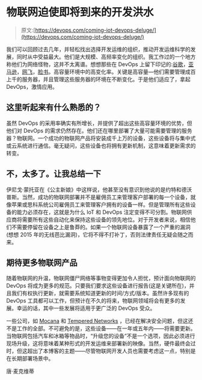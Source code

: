 # 物联网迫使即将到来的开发洪水

> 原文:[https://devops.com/coming-iot-devops-deluge/](https://devops.com/coming-iot-devops-deluge/)

我们可以回顾过去几年，并轻松找出选择开发运维的组织，推动开发运维科学的发展，同时从中受益最大。他们是大规模、高频率变化的组织。我工作过的一个地方称他们为网络怪物，这并不太离谱。想想那些在 DevOps 上留下印记的:[谷歌](https://www.google.com)，[亚马逊](https://www.amazon.com)，[网飞](https://www.netflix.com)，[脸书](https://www.facebook.com)。高容量环境中的高变化率。关键是高容量—他们需要管理成百上千的服务器，并且管理这些服务器的环境在不断变化。于是他们适应了，拿起 DevOps，激情应用。

## 这里听起来有什么熟悉的？

虽然 DevOps 的采用率确实有所增长，并提供了超出这些高容量环境的优势，但他们对 DevOps 的需求仍然存在。他们还在哪里部署了大量可能需要管理的服务器？物联网。一个成功的物联网产品将安装成千上万的设备，这些设备将与集中式或云系统进行通信。毫无疑问，这些设备也将拥有更新机制，这意味着更新需求的转变。

## 不，太多了。让我总结一下

伊尼戈·蒙托亚在《公主新娘》中这样说，他甚至没有意识到他说的是约特和德沃普斯。当然，成功的物联网部署并不是雇佣员工来管理客户部署的每一个设备，就像苹果或思科系统公司雇佣员工来管理客户拥有的设备一样。但是管理所有这些设备的能力必须存在，这就是为什么 IoT 和 DevOps 注定变得不可分割。物联网供应商将需要所有这些自动化来保持这些设备的领先地位。对于开发者来说，相信他们不需要停留在设备之上是鲁莽的。如果一个物联网设备暴露了一个严重的漏洞(想想 2015 年的无线芭比漏洞)，它将不得不打补丁，否则法律责任无疑会随之而来。

## 期待更多物联网产品

随着物联网的升温，物联网僵尸网络等事物变得更加令人担忧，预计面向物联网的 DevOps 将成为更多的规范。只要我们要求这些设备进行报告(这是关键所在)，并且我们有权执行更新，就需要系统知道更新的时间/方式/版本。虽然许多现有的 DevOps 工具都可以工作，但预计在不久的将来，物联网领域将会有更多的发展。幸运的话，其中一些发展将适用于更广泛的 DevOps 受众。

一些公司，如 [Mocana](https://www.mocana.com/) 和 [Tempered Networks](http://www.temperednetworks.com/) ，已经在解决安全问题，但这还不是工作的全部。不可避免的是，这些设备——在一年或五年内——将需要更新。当物联网包括汽车和冰箱等物品时，“升级您的设备”不是一个选项，因此必须进行现场升级，这将意味着某种形式的开发运维来部署新的映像。当然，硬件最终会过时，但这超出了本博客的主题——尽管物联网开发人员也需要考虑这一点，特别是在长期部署场景中。

唐·麦克维蒂